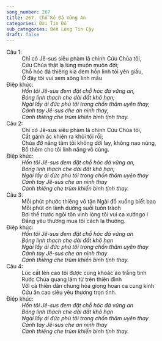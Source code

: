 ```yaml
---
song_number: 267
title: 267. Chỗ Kẻ Đá Vững An
categories: Đời Tín Đồ
sub_categories: Bền Lòng Tin Cậy
draft: false
---
```

<dl><dt>Câu 1:</dt><dd data-verse="1">Chỉ có Jê-sus siêu phàm là chính Cứu Chúa tôi, <br/>Cứu Chúa thật lạ lùng muôn muôn đời; <br/>Chỗ hóc đá thiêng kia đem hồn linh tôi yên giấu, <br/>Ở đây tôi vui xem sông linh mầu </dd><dt>Điệp khúc:</dt><dd data-chorus="1"><em>Hồn tôi Jê-sus đem đặt chỗ hóc đá vững an, <br/>Bóng linh thạch che dài đất khô hạn; <br/>Ngài lấy ái đức phủ tôi trong chốn thâm uyên thay, <br/>Cánh tay Jê-sus che an ninh thay, <br/>Cánh thiêng che trùm khiến bình tịnh thay. </em></dd><dt>Câu 2:</dt><dd data-verse="2">Chỉ có Jê-sus siêu phàm là chính Cứu Chúa tôi, <br/>Cất gánh ác khiên ra khỏi tôi rồi; <br/>Chúa đỡ nâng tâm tôi không dời lay, không nao núng, <br/>Bổ thêm cho tôi linh năng vô cùng. </dd><dt>Điệp khúc:</dt><dd data-chorus="1"><em>Hồn tôi Jê-sus đem đặt chỗ hóc đá vững an, <br/>Bóng linh thạch che dài đất khô hạn; <br/>Ngài lấy ái đức phủ tôi trong chốn thâm uyên thay <br/>Cánh tay Jê-sus che an ninh thay <br/>Cánh thiêng che trùm khiến bình tịnh thay. </em></dd><dt>Câu 3:</dt><dd data-verse="3">Mỗi phút phước thiêng vô tận Ngài đổ xuống biết bao <br/>Mỗi phút ơn lành dường suối tuôn tràoh <br/>Bơi thế trước ngôi tôn vinh lòng tôi vui ca xướngo i <br/>Đấng yêu thương mua tôi cách lạ thường. </dd><dt>Điệp khúc:</dt><dd data-chorus="1"><em>Hồn tôi Jê-sus đem đặt chỗ hóc đá vững an <br/>Bóng linh thạch che dài đất khô hạn <br/>Ngài lấy ái đức phủ tôi trong chốn thâm uyên thay <br/>Cánh tay Jê-sus che an ninh thay <br/>Cánh thiêng che trùm khiến bình tịnh thay. </em></dd><dt>Câu 4:</dt><dd data-verse="4">Lúc cất lên cao tôi được cùng khoác áo trắng tinh <br/>Rước Chúa quang lâm từ trên thiên đình <br/>Với cả thiên dân chung hòa giọng hoan ca cung kính <br/>Cứu ân cao siêu yêu thương trọn tình. </dd><dt>Điệp khúc:</dt><dd data-chorus="1"><em>Hồn tôi Jê-sus đem đặt chỗ hóc đá vững an <br/>Bóng linh thạch che dài đất khô hạn <br/>Ngài lấy ái đức phủ tôi trong chốn thâm uyên thay <br/>Cánh tay Jê-sus che an ninh thay <br/>Cánh thiêng che trùm khiến bình tịnh thay. </em></dd></dl>